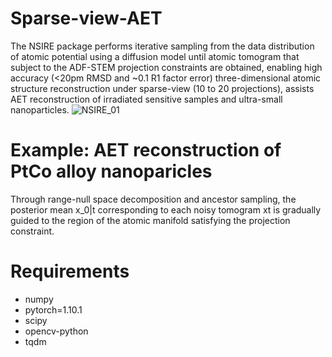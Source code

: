 # Sparse-view-AET
The NSIRE package performs iterative sampling from the data distribution of atomic potential using a diffusion model until atomic tomogram that subject to the ADF-STEM projection constraints are obtained, enabling high accuracy (<20pm RMSD and ~0.1 R1 factor error) three-dimensional atomic structure reconstruction under sparse-view (10 to 20 projections), assists AET reconstruction of irradiated sensitive samples and ultra-small nanoparticles.
![NSIRE_01](https://github.com/user-attachments/assets/63e948f2-dbb8-4085-942d-16e6a6192aa6)

# Example: AET reconstruction of PtCo alloy nanoparicles
Through range-null space decomposition and ancestor sampling, the posterior mean x_0|t corresponding to each noisy tomogram xt is gradually guided to the region of the atomic manifold satisfying the projection constraint.


# Requirements
- numpy
- pytorch=1.10.1
- scipy
- opencv-python
- tqdm
